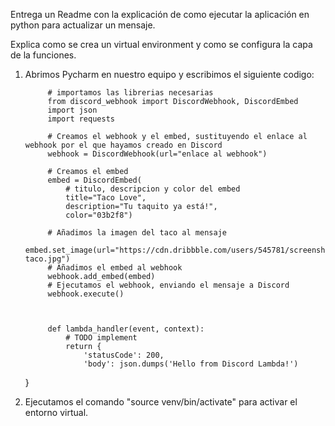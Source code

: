 Entrega un Readme con la explicación de como ejecutar la aplicación en python para actualizar un mensaje.

Explica como se crea un virtual environment y como se configura la capa de la funciones.


1. Abrimos Pycharm en nuestro equipo y escribimos el siguiente codigo:

            # importamos las librerias necesarias
            from discord_webhook import DiscordWebhook, DiscordEmbed
            import json
            import requests

            # Creamos el webhook y el embed, sustituyendo el enlace al webhook por el que hayamos creado en Discord
            webhook = DiscordWebhook(url="enlace al webhook")

            # Creamos el embed
            embed = DiscordEmbed(
                # titulo, descripcion y color del embed
                title="Taco Love",
                description="Tu taquito ya está!",
                color="03b2f8")

            # Añadimos la imagen del taco al mensaje
            embed.set_image(url="https://cdn.dribbble.com/users/545781/screenshots/3157610/happy-taco.jpg")
            # Añadimos el embed al webhook
            webhook.add_embed(embed)
            # Ejecutamos el webhook, enviando el mensaje a Discord
            webhook.execute()



            def lambda_handler(event, context):
                # TODO implement
                return {
                    'statusCode': 200,
                    'body': json.dumps('Hello from Discord Lambda!')
    }


2. Ejecutamos el comando "source venv/bin/activate" para activar el entorno virtual.

